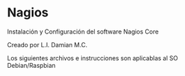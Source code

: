# Nagios
Instalación y Configuración del software Nagios Core

Creado por L.I. Damian M.C.

Los siguientes archivos e instrucciones son aplicablas al SO Debian/Raspbian
